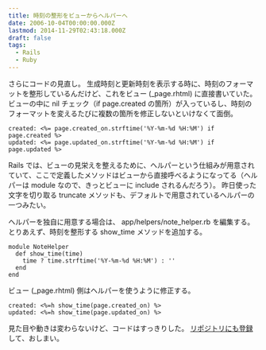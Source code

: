 ```yaml
---
title: 時刻の整形をビューからヘルパーへ
date: 2006-10-04T00:00:00.000Z
lastmod: 2014-11-29T02:43:18.000Z
draft: false
tags:
  - Rails
  - Ruby
---
```


さらにコードの見直し。 生成時刻と更新時刻を表示する時に、時刻のフォーマットを整形しているんだけど、これをビュー (\_page.rhtml) に直接書いていた。 ビューの中に nil チェック（if page.created の箇所）が入っているし、時刻のフォーマットを変えるたびに複数の箇所を修正しないといけなくて面倒。

```
created: <%= page.created_on.strftime('%Y-%m-%d %H:%M') if page.created %>
updated: <%= page.updated_on.strftime('%Y-%m-%d %H:%M') if page.updated %>
```

Rails では、ビューの見栄えを整えるために、ヘルパーという仕組みが用意されていて、ここで定義したメソッドはビューから直接呼べるようになってる（ヘルパーは module なので、きっとビューに include されるんだろう）。 昨日使った文字を切り取る truncate メソッドも、デフォルトで用意されているヘルパーの一つみたい。

ヘルパーを独自に用意する場合は、 app/helpers/note\_helper.rb を編集する。 とりあえず、時刻を整形する show\_time メソッドを追加する。

```
module NoteHelper
  def show_time(time)
    time ? time.strftime('%Y-%m-%d %H:%M') : ''
  end
end
```

ビュー (\_page.rhtml) 側はヘルパーを使うように修正する。

```
created: <%=h show_time(page.created_on) %>
updated: <%=h show_time(page.updated_on) %>
```

見た目や動きは変わらないけど、コードはすっきりした。 [リポジトリにも登録](http://www.machu.jp/trac/note/trac.cgi/changeset/8)して、おしまい。
